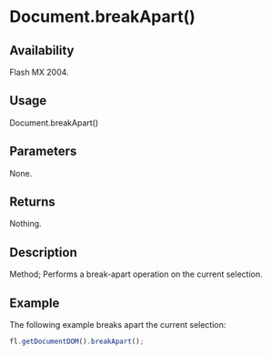 # Document.breakApart()

## Availability

Flash MX 2004.

## Usage

Document.breakApart()

## Parameters

None.

## Returns

Nothing.

## Description

Method; Performs a break-apart operation on the current selection.

## Example

The following example breaks apart the current selection:

```javascript
fl.getDocumentDOM().breakApart();
```
